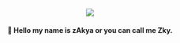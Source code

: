 <h1 align="center">
  <br>
  <img src="https://cdn.discordapp.com/attachments/833551890427674675/886191564949422110/70-706576_anime-kawaii-pollito-animeboy-cute-manga-freetoedit-profile.jpg">
  <br>
</h1>

<h4 align="center">🚩 Hello my name is zAkya or you can call me Zky.</h4>
